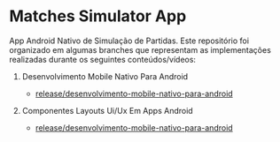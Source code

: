 # Matches Simulator App

App Android Nativo de Simulação de Partidas. Este repositório foi organizado em algumas branches que representam as implementações
realizadas durante os seguintes conteúdos/vídeos:

1. Desenvolvimento Mobile Nativo Para Android
     - [release/desenvolvimento-mobile-nativo-para-android](https://github.com/PlacideBoy/matches-simulator-app/tree/release/desenvolvimento-mobile-nativo-para-android)

2. Componentes Layouts Ui/Ux Em Apps Android
     - [release/desenvolvimento-mobile-nativo-para-android]([https://github.com/PlacideBoy/matches-simulator-app/tree/release/desenvolvimento-mobile-nativo-para-android](https://github.com/PlacideBoy/matches-simulator-app/tree/release/componentes-layouts-ui-ux-em-apps-android))
